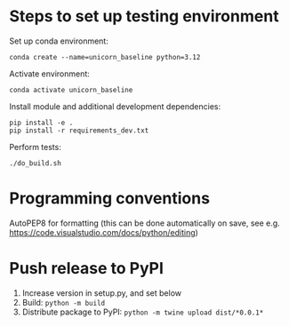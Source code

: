 # Steps to set up testing environment
Set up conda environment:

```
conda create --name=unicorn_baseline python=3.12
```

Activate environment:

```
conda activate unicorn_baseline
```

Install module and additional development dependencies:

```
pip install -e .
pip install -r requirements_dev.txt
```

Perform tests:

```
./do_build.sh
```

# Programming conventions
AutoPEP8 for formatting (this can be done automatically on save, see e.g. https://code.visualstudio.com/docs/python/editing)

# Push release to PyPI
1. Increase version in setup.py, and set below
2. Build: `python -m build`
3. Distribute package to PyPI: `python -m twine upload dist/*0.0.1*`
